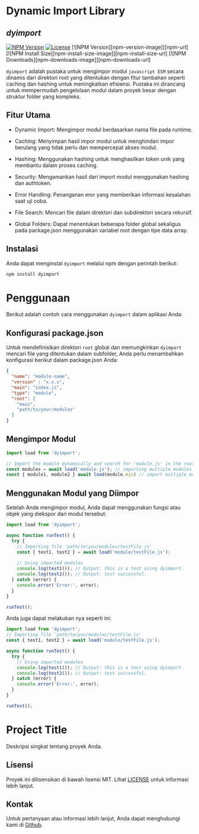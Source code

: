 # Dynamic Import Library
## _dyimport_
[![NPM Version](https://img.shields.io/npm/v/cache-class)](https://www.npmjs.com/package/dyimport)
[![License](https://img.shields.io/npm/l/cache-js)](https://github.com/fajardison/dyimport?tab=MIT-1-ov-file)
[![NPM Version][npm-version-image]][npm-url]
[![NPM Install Size][npm-install-size-image]][npm-install-size-url]
[![NPM Downloads][npm-downloads-image]][npm-downloads-url]
  
`dyimport` adalah pustaka untuk mengimpor modul `javascript ESM` secara dinamis dari direktori root yang ditentukan dengan fitur tambahan seperti caching dan hashing untuk meningkatkan efisiensi. Pustaka ini dirancang untuk mempermudah pengelolaan modul dalam proyek besar dengan struktur folder yang kompleks.

## Fitur Utama
- Dynamic Import: Mengimpor modul berdasarkan nama file pada runtime.

- Caching: Menyimpan hasil impor modul untuk menghindari impor berulang yang tidak perlu dan mempercepat akses modul.

- Hashing: Menggunakan hashing untuk menghasilkan token unik yang membantu dalam proses caching.

- Security: Mengamankan hasil dari import modul menggunakan hashing dan authtoken.

- Error Handling: Penanganan eror yang memberikan informasi kesalahan saat uji coba.

- File Search: Mencari file dalam direktori dan subdirektori secara rekursif.

- Global Folders: Dapat menentukan beberapa folder global sekaligus pada package.json menggunakan variabel root dengan tipe data array.

## Instalasi
Anda dapat menginstal `dyimport` melalui npm dengan perintah berikut:

```sh
npm install dyimport
```

# Penggunaan
Berikut adalah contoh cara menggunakan `dyimport` dalam aplikasi Anda:

## Konfigurasi package.json
Untuk mendefinisikan direktori `root` global dan memungkinkan `dyimport` mencari file yang ditentukan dalam subfolder, Anda perlu menambahkan konfigurasi berikut dalam package.json Anda:
```json
{
  "name": "module-name",
  "version" : "x.x.x",
  "main": "index.js",
  "type": "module",
  "root": [
    "main",
    "path/to/your/modules"
  ]
}
```
## Mengimpor Modul
```js
import load from 'dyimport';

// Import the module dynamically and search for 'module.js' in the root directory specified in package.json.
const modules = await load('module.js'); // importing multiple modules in one class.
const { module1, module2 } await load(module.mjs) // import multiple modules by function.
```

## Menggunakan Modul yang Diimpor
Setelah Anda mengimpor modul, Anda dapat menggunakan fungsi atau objek yang diekspor dari modul tersebut:
```js
import load from 'dyimport';

async function runTest() {
  try {
    // Importing file 'path/to/you/modules/testFile.js'
    const { test1, test2 } = await load('module/testFile.js');
    
    // Using imported modules
    console.log(test1()); // Output: this is a test using dyimport.
    console.log(test2()); // Output: test successful.
  } catch (error) {
    console.error('Error:', error);
  }
}

runTest();
```

Anda juga dapat melakukan nya seperti ini:
```js
import load from 'dyimport';
// Importing file 'path/to/you/modules/testFile.js'
const { test1, test2 } = await load('module/testFile.js');

async function runTest() {
  try {
    // Using imported modules
    console.log(test1()); // Output: this is a test using dyimport.
    console.log(test2()); // Output: test successful.
  } catch (error) {
    console.error('Error:', error);
  }
}

runTest();
```
# Project Title

Deskripsi singkat tentang proyek Anda.

## Lisensi
Proyek ini dilisensikan di bawah lisensi MIT. Lihat [LICENSE](https://github.com/fajardison/dyimport?tab=MIT-1-ov-file) untuk informasi lebih lanjut.

## Kontak
Untuk pertanyaan atau informasi lebih lanjut, Anda dapat menghubungi kami di [Github](https://github.com/fajardison/dyimport).
